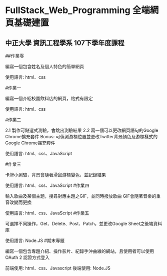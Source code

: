 FullStack_Web_Programming 全端網頁基礎建置
====================================
中正大學 資訊工程學系 107下學年度課程
---------------------------
##作業零

編寫一個包含姓名及個人特色的簡單網頁

使用語言: html、css

#作業一

編寫一個介紹校園飲料店的網頁，格式有限定

使用語言: html、css

#作業二

2.1 製作可點選式測驗，會跳出測驗結果
2.2 寫一個可以更改網頁語句的Google Chrome擴充套件
Bonus: 可偵測游標位置並更改Twitter背景顏色及游標樣式的Google Chrome擴充套件

使用語言: html、css、JavaScript

#作業三

卡牌小測驗，背景會隨著滑鼠游標變色，並記錄結果

使用語言: html、css、JavaScript
#作業四

輸入歌曲及某個主題，搜尋對應主題之GIF，並同時撥放歌曲
GIF會隨著音樂的重音改變而更換

使用語言: html、css、JavaScript
#作業五

可選擇不同操作，Get、Delete、Post、Patch，並更改Google Sheet之後端資料庫

使用語言: Node.JS
#期末專題

編寫一個包含專題介紹、操作影片、紀錄手沖曲線的網站，且使用者可以使用OAuth 2 認證方式登入

前端使用: html、css、Javascript
後端使用: Node.JS

